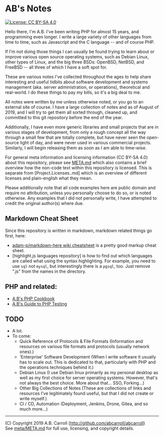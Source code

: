 # AB's Notes

[![License: CC BY-SA 4.0](https://img.shields.io/badge/License-CC%20BY--SA%204.0-lightgrey.svg)](https://creativecommons.org/licenses/by-sa/4.0/)

Hello there, I'm A.B.  I've been writing PHP for almost 15 years, and programming even longer.  I write a large variety 
of other languages from time to time, such as Javascript and the C language -- and of course PHP.

If I'm not doing those things I can usually be found trying to learn about or improve various open source operating 
systems, such as Debian Linux, other types of Linux, and the big three BSDs: OpenBSD, NetBSD, and FreeBSD -- all three 
of which I have a soft spot for.

These are various notes I've collected throughout the ages to help share interesting and useful tidbits about software
development and systems management (aka. server administration, or operations), theoretical and real-world.   I do these
things to pay my bills, so it's a big deal to me. 

All notes were written by me unless otherwise noted, or you go to an external site of course.  I have a large collection
of notes and as of August of 2019, and I will try to get them all sorted through, cleaned up, and committed to this git 
repository before the end of the year.  

Additionally, I have even more generic libraries and small projects that are in various stages of development, from 
only a rough concept all the way through a small few that are totally complete, but have never seen the open-source 
light of day, and were never used in various commercial projects.  Similarly, I will begin releasing them as soon as I 
am able to time-wise.  

For general meta information and licensing information (CC BY-SA 4.0) about this repository, please see [META.md] which
also contains a brief overview how the non-code text within this repository is licensed.  This is separate from 
[Project.Licenses..md] which is an overview of different licenses and plain-english what they mean.

Please additionally note that all code examples here are public domain and require no attribution, unless you personally
choose to do so, or is noted otherwise.  Any examples that I did not personally write, I have attempted to credit the 
original author(s) where due.

## Markdown Cheat Sheet

Since this repository is written in markdown, markdown related things go first, here:

 - [adam-p/markdown-here wiki cheatsheet] is a pretty good markup cheat sheet.
 - [highlight.js languages repository] is how to find out which languages are called what using the syntax highlighting.
 For example, you need to use `sql` not `mysql`, but interestingly there is a `pgsql`, too.  Just remove ".js" from the 
 names in the directory.
 
## PHP and related:

 - [A.B's PHP Cookbook](PHP.Cookbook.md)
 - [A.B's Guide to PHP Testing](PHP.Testing.md)
 
## TODO

 - A lot.  
 - To come:
   - Quick Reference of Protocols & File Formats (Information and resources on various file formats and protocols (usually network ones).)
   - 'Enterprise' Software Development (When I write software it usually has to scale out.  This is dedicated to that, particularly with PHP and the operations techniques behind it.) 
   - Debian Linux (I use Debian linux primarily as my personal desktop as well as my first choice for server operating systems.  However, that's not always the best choice.  More about that... SSO, Forking...)
   - Other Big Collections of Notes (These are collections of links and resources I've legitimately found useful, but that I did not create or write myself.)
   - CI / CD, Automation (Deployment, Jenkins, Drone, Gitea, and so much more...)

---
(C) Copyright 2019 A.B. Carroll (http://github.com/abcarroll/abcarroll)  \
See [meta/META.md](meta/META.md) for full use, licensing, and copyright details.

[adam-p/markdown-here wiki cheatsheet]: https://github.com/adam-p/markdown-here/wiki/Markdown-Cheatsheet

[META.md]: meta/META.md
